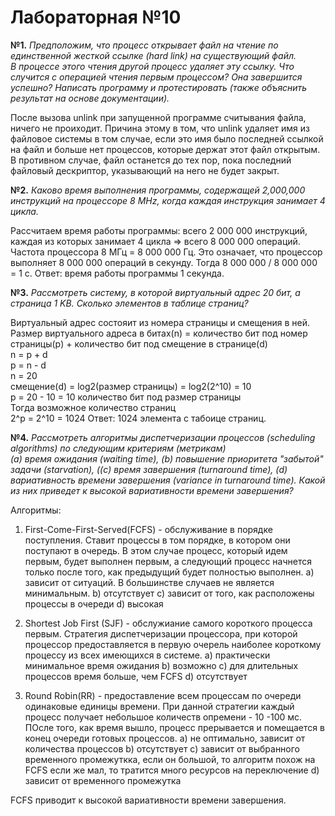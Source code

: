 # Лабораторная №10

**№1.** *Предположим, что процесс открывает файл на чтение по единственной жесткой ссылке (hard link) на существующий файл.\
В процессе этого чтения другой процесс удаляет эту ссылку. Что случится с операцией чтения первым процессом? Она завершится успешно?
Написать программу и протестировать (также объяснить результат на основе документации).*

После вызова unlink при запущенной программе считывания файла, ничего не проиходит. 
Причина этому в том, что unlink удаляет имя из файловое системы в том случае, 
если это имя было последней ссылкой на файл
и больше нет процессов, которые держат этот файл открытым. 
В противном случае, файл останется до тех пор, пока последний файловый дескриптор, 
указывающий на него не будет закрыт.

**№2.** *Каково время выполнения программы, содержащей  2,000,000 инструкций 
на процессоре  8 MHz, когда каждая инструкция занимает 4 цикла.*

Рассчитаем время работы программы:
всего 2 000 000 инструкций, каждая из которых занимает 4 цикла => всего 8 000 000 операций.\
Частота процессора 8 МГц = 8 000 000 Гц. Это означает, что процессор выполняет 8 000 000 операций
в секунду. Тогда 8 000 000 / 8 000 000 = 1 c. Ответ: время работы программы 1 секунда.

**№3.** *Рассмотреть систему, в которой виртуальный адрес 20 бит, а страница  1 KB. 
Сколько элементов в таблице страниц?*

Виртуальный адрес состояит из номера страницы и смещения в ней. 
Размер виртуального адреса в битах(n) = количество бит под номер страницы(p) + количество бит под смещение в странице(d)\
n = p + d\
p = n - d\
n = 20\
смещение(d) = log2(размер страницы) = log2(2^10) = 10\
p = 20 - 10 = 10 количество бит под размер страницы\
Тогда возможное количество страниц\
2^p  = 2^10 = 1024
Ответ: 1024 элемента с табоице страниц.

**№4.** *Рассмотреть алгоритмы диспетчеризации процессов (scheduling algorithms) по следующим критериям (метрикам)\
         (a) время ожидания (waiting time), 
         (b) повышение приоритета "забытой" задачи (starvation), 
         ((c) время завершения (turnaround time), 
         (d) вариативность времени завершения  (variance in turnaround time).
         Какой из них приведет к высокой вариативности времени завершения?*
         
Алгоритмы:
1) First-Come-First-Served(FCFS) - обслуживание в порядке поступления.
Ставит процессы в том порядке, в котором они поступают в очередь.
В этом случае процесс, который идем первым, будет выполнен первым,
а следующий процесс начнется только после того, как предыдущий будет полностью выполнен.
    a) зависит от ситуаций. В большинстве случаев не является минимальным.
    b) отсутствует
    c) зависит от того, как расположены процессы в очереди
    d) высокая
 
2) Shortest Job First (SJF) - обслужиание самого короткого процесса первым.
Стратегия диспетчеризации процессора, при которой процессор предоставляется в первую 
очерель наиболее короткому процессу из всех имеющихся в системе.
    a) практически минимальное время ожидания
    b) возможно
    c) для длительных процессов время больше, чем FCFS
    d) отсутствует
3) Round Robin(RR) - предоставление всем процессам по очереди одинаковые единицы времени.
При данной стратегии каждый процесс получает небольшое количеств опремени - 10 -100 мс. 
ПОсле того, как время вышло, процесс прерывается и помещается в конец очереди готовых процессов.
    a) не оптимально, зависит от количества процессов
    b) отсутствует
    c) зависит от выбранного временного промежуткка, если он большой, то алгоритм похож на FCFS
        если же мал, то тратится много ресурсов на переключение
    d) зависит от временного промежутка
    
FCFS приводит к высокой вариативности времени завершения.
         

         
    
  